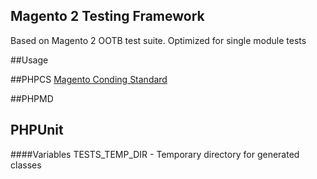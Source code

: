 ## Magento 2 Testing Framework
Based on Magento 2 OOTB test suite. Optimized for single module tests

##Usage

##PHPCS
[Magento Conding Standard](https://github.com/magento/magento-coding-standard)

##PHPMD


## PHPUnit

####Variables
TESTS_TEMP_DIR - Temporary directory for generated classes